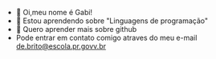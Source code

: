 - 👋 Oi,meu nome é Gabi!
- 👀 Estou aprendendo sobre "Linguagens de programação"
- 🌱 Quero aprender mais sobre github
- Pode entrar em contato comigo atraves do meu e-mail de.brito@escola.pr.govv.br
<!---
gabrielaaaa20/gabrielaaaa20 is a ✨ special ✨ repository because its `README.md` (this file) appears on your GitHub profile.
You can click the Preview link to take a look at your changes.
--->
